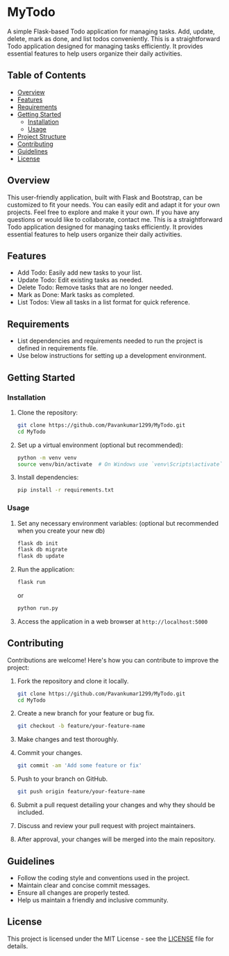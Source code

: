 # MyTodo

A simple Flask-based Todo application for managing tasks. Add, update, delete, mark as done, and list todos conveniently. This is a straightforward Todo application designed for managing tasks efficiently. It provides essential features to help users organize their daily activities.

## Table of Contents

- [Overview](#overview)
- [Features](#features)
- [Requirements](#requirements)
- [Getting Started](#getting-started)
  - [Installation](#installation)
  - [Usage](#usage)
- [Project Structure](#project-structure)
- [Contributing](#contributing)
- [Guidelines](#Guidelines)
- [License](#license)

## Overview

This user-friendly application, built with Flask and Bootstrap, can be customized to fit your needs. You can easily edit and adapt it for your own projects. Feel free to explore and make it your own. If you have any questions or would like to collaborate, contact me.
This is a straightforward Todo application designed for managing tasks efficiently. It provides essential features to help users organize their daily activities.

## Features

- Add Todo: Easily add new tasks to your list.
- Update Todo: Edit existing tasks as needed.
- Delete Todo: Remove tasks that are no longer needed.
- Mark as Done: Mark tasks as completed.
- List Todos: View all tasks in a list format for quick reference.

## Requirements

- List dependencies and requirements needed to run the project is defined in requirements file.
- Use below instructions for setting up a development environment.

## Getting Started

### Installation

1. Clone the repository:
   ```bash
   git clone https://github.com/Pavankumar1299/MyTodo.git
   cd MyTodo
   ```

2. Set up a virtual environment (optional but recommended):
   ```bash
   python -m venv venv
   source venv/bin/activate  # On Windows use `venv\Scripts\activate`
   ```

3. Install dependencies:
   ```bash
   pip install -r requirements.txt
   ```

### Usage

1. Set any necessary environment variables: (optional but recommended when you create your new db)
   ```bash
   flask db init
   flask db migrate
   flask db update
   ```

2. Run the application:
   ```bash
   flask run
   ```
   or
   ```bash
   python run.py
   ```

3. Access the application in a web browser at `http://localhost:5000`

## Contributing

Contributions are welcome! Here's how you can contribute to improve the project:

1. Fork the repository and clone it locally.
    ```bash
    git clone https://github.com/Pavankumar1299/MyTodo.git
    cd MyTodo
    ```

2. Create a new branch for your feature or bug fix.
    ```bash
    git checkout -b feature/your-feature-name
    ```

3. Make changes and test thoroughly.

4. Commit your changes.
    ```bash
    git commit -am 'Add some feature or fix'
    ```

5. Push to your branch on GitHub.
    ```bash
    git push origin feature/your-feature-name
    ```

6. Submit a pull request detailing your changes and why they should be included.

7. Discuss and review your pull request with project maintainers.

8. After approval, your changes will be merged into the main repository.

## Guidelines
- Follow the coding style and conventions used in the project.
- Maintain clear and concise commit messages.
- Ensure all changes are properly tested.
- Help us maintain a friendly and inclusive community.


## License

This project is licensed under the MIT License - see the [LICENSE](LICENSE) file for details.
